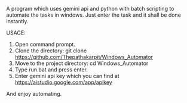 A program which uses gemini api and python with batch scripting to automate the tasks in windows. Just enter the task and it shall be done instantly.

USAGE: 
1. Open command prompt.
2. Clone the directory: git clone https://github.com/Thepathakarpit/Windows_Automator
3. Move to the project directory: cd Windows_Automator
4. Type run.bat and press enter.
5. Enter gemini api key which you can find at https://aistudio.google.com/app/apikey

And enjoy automating.
